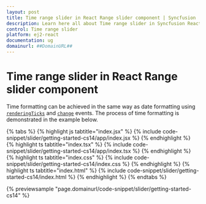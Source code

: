 ```yaml
---
layout: post
title: Time range slider in React Range slider component | Syncfusion
description: Learn here all about Time range slider in Syncfusion React Range slider component of Syncfusion Essential JS 2 and more.
control: Time range slider 
platform: ej2-react
documentation: ug
domainurl: ##DomainURL##
---
```


# Time range slider in React Range slider component

Time formatting can be achieved in the same way as date formatting using [`renderingTicks`](https://ej2.syncfusion.com/react/documentation/api/slider/#renderingticks) and [`change`](https://ej2.syncfusion.com/react/documentation/api/slider/#change) events. The process of time formatting is demonstrated in the example below.

{% tabs %}
{% highlight js tabtitle="index.jsx" %}
{% include code-snippet/slider/getting-started-cs14/app/index.jsx %}
{% endhighlight %}
{% highlight ts tabtitle="index.tsx" %}
{% include code-snippet/slider/getting-started-cs14/app/index.tsx %}
{% endhighlight %}
{% highlight ts tabtitle="index.css" %}
{% include code-snippet/slider/getting-started-cs14/index.css %}
{% endhighlight %}
{% highlight ts tabtitle="index.html" %}
{% include code-snippet/slider/getting-started-cs14/index.html %}
{% endhighlight %}
{% endtabs %}

 {% previewsample "page.domainurl/code-snippet/slider/getting-started-cs14" %}
